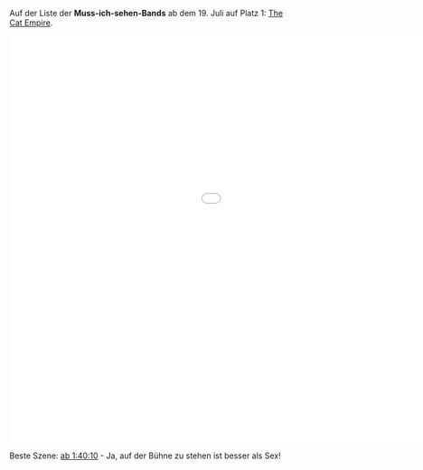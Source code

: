 <html><body><p>Auf der Liste der <strong>Muss-ich-sehen-Bands</strong> ab dem 19. Juli auf Platz 1: <a href="http://thecatempire.com/">The Cat Empire</a>.

<div class="embed-responsive embed-responsive-16by9">

<iframe width="1280" height="720" src="//www.youtube-nocookie.com/embed/eiY3xMM4DSk" frameborder="0" allowfullscreen></iframe>

</div>

Beste Szene: <a href="https://youtu.be/eiY3xMM4DSk?t=1h40m8s">ab 1:40:10</a> - Ja, auf der Bühne zu stehen ist besser als Sex!</p></body></html>
